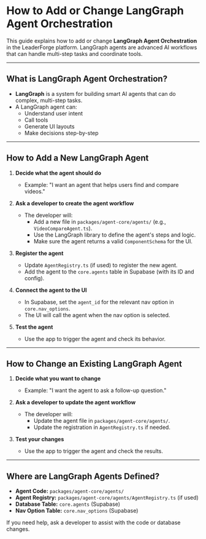 # How to Add or Change LangGraph Agent Orchestration

This guide explains how to add or change **LangGraph Agent Orchestration** in the LeaderForge platform. LangGraph agents are advanced AI workflows that can handle multi-step tasks and coordinate tools.

---

## What is LangGraph Agent Orchestration?
- **LangGraph** is a system for building smart AI agents that can do complex, multi-step tasks.
- A LangGraph agent can:
  - Understand user intent
  - Call tools
  - Generate UI layouts
  - Make decisions step-by-step

---

## How to Add a New LangGraph Agent

1. **Decide what the agent should do**
   - Example: "I want an agent that helps users find and compare videos."

2. **Ask a developer to create the agent workflow**
   - The developer will:
     - Add a new file in `packages/agent-core/agents/` (e.g., `VideoCompareAgent.ts`).
     - Use the LangGraph library to define the agent's steps and logic.
     - Make sure the agent returns a valid `ComponentSchema` for the UI.

3. **Register the agent**
   - Update `AgentRegistry.ts` (if used) to register the new agent.
   - Add the agent to the `core.agents` table in Supabase (with its ID and config).

4. **Connect the agent to the UI**
   - In Supabase, set the `agent_id` for the relevant nav option in `core.nav_options`.
   - The UI will call the agent when the nav option is selected.

5. **Test the agent**
   - Use the app to trigger the agent and check its behavior.

---

## How to Change an Existing LangGraph Agent

1. **Decide what you want to change**
   - Example: "I want the agent to ask a follow-up question."

2. **Ask a developer to update the agent workflow**
   - The developer will:
     - Update the agent file in `packages/agent-core/agents/`.
     - Update the registration in `AgentRegistry.ts` if needed.

3. **Test your changes**
   - Use the app to trigger the agent and check the results.

---

## Where are LangGraph Agents Defined?
- **Agent Code:** `packages/agent-core/agents/`
- **Agent Registry:** `packages/agent-core/agents/AgentRegistry.ts` (if used)
- **Database Table:** `core.agents` (Supabase)
- **Nav Option Table:** `core.nav_options` (Supabase)

If you need help, ask a developer to assist with the code or database changes.